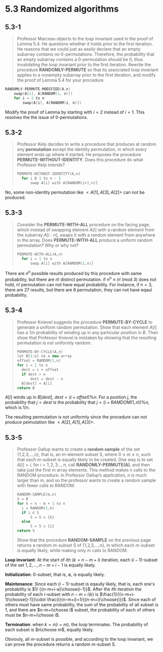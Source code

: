 # 5.3 Randomized algorithms

## 5.3-1

> Professor Marceau objects to the loop invariant used in the proof of Lemma 5.4. He questions whether it holds prior to the first iteration. He reasons that we could just as easily declare that an empty subarray contains no 0-permutations. Therefore, the probability that an empty subarray contains a 0-permutation should be 0, thus invalidating the loop invariant prior to the first iteration. Rewrite the procedure **RANDOMLY-PERMUTE** so that its associated loop invariant applies to a nonempty subarray prior to the first iteration, and modify the proof of Lemma 5.4 for your procedure.

```cpp
RANDOMLY-PERMUTE-MODIFIED(A,n)
    swap(A[1], A[RANDOM(1, n)])
    for i = 2 to n
        swap(A[i], A[RANDOM(i, n)])
```

Modify the proof of Lemma by starting with $i=2$ instead of $i=1$. This resolves the the issue of 0-permutations.

## 5.3-2

> Professor Kelp decides to write a procedure that produces at random any **permutation** except the identity permutation, in which every element ends up where it started. He proposes the procedure **PERMUTE-WITHOUT-IDENTITY**. Does this procedure do what Professor Kelp intends?
>
> ```cpp
> PERMUTE-WITHOUT-IDENTITY(A,n)
>   for i D 1 to n - 1
>       swap A[i] with A[RANDOM(i+1,n)]
> ```

No, some non-identity permutation like $<A[1],A[3],A[2]>$ can not be produced.

## 5.3-3

> Consider the **PERMUTE-WITH-ALL** procedure on the facing page, which instead of swapping element $A[i]$ with a random element from the subarray $A[i:n]$, swaps it with a random element from anywhere in the array. Does **PERMUTE-WITH-ALL** produce a uniform random permutation? Why or why not?
>
> ```cpp
> PERMUTE-WITH-ALL(A,n)
>   for i = 1 to n
>       swap A[i] with A[RAMDOM(1,n)]
> ```

There are $n^{n}$ possible results produced by this procedure with same probability, but there are $n!$ distinct permutation. if $n^{n}\equiv n!$ (mod 3) does not hold, n! permutation can not have equal probability. For instance, if $n=3$, there are 27 results, but there are 6 permutation, they can not have eqaul probability.

## 5.3-4

> Professor Knievel suggests the procedure **PERMUTE-BY-CYCLE** to generate a uniform random permutation. Show that each element $A[i]$ has a $1/n$ probability of winding up in any particular position in $B$. Then show that Professor Knievel is mistaken by showing that the resulting permutation is not uniformly random.
>
> ```cpp
> PERMUTE-BY-CYCLE(A,n)
> let B[1:n] ne a new array
> offset = RAMDOM(1,n)
> for i = 1 to n
>   dest = i + offset
>   if dest > n
>       dest = dest - n
>   B[dest] = A[i]
> return B
> ```

$A[i]$ winds up in $B[dest]$, $dest=(i+offset)\% n$. For a position $j$, the probability that $j=dest$ is the probability that $j=(i+RAMDOM(1,n))\% n$, which is 1/n.

The resulting permutation is not uniformly since the procedure can not produce peimutation like $<A[2],A[1],A[3]>$.

## 5.3-5

> Professor Gallup wants to create a **random sample** of the set {1,2,3,...,n}, that is, an $m$-element subset S, where $0 \leq m \leq n$, such that each $m$-subset is equally likely to be created. One way is to set $A[i] = i$, for $i = 1,2,3...,n$, call **RANDOMLY-PERMUTE(A)**, and then take just the first m array elements. This method makes n calls to the RANDOM procedure. In Professor Gallup’s application, n is much larger than m, and so the professor wants to create a random sample with fewer calls to RANDOM.
>
> ```cpp
> RANDOM-SAMPLE(m,n)
> S = Ø
> for k = n - m + 1 to n
>   i = RANDOM(1,k)
>   if i ∈ S
>       S = S ∪ {k}
>   else
>       S = S ∪ {i}
> return S
> ```
>
> Show that the procedure **RANDOM-SAMPLE** on the previous page returns a random $m$-subset S of {1,2,3,...,n}, in which each $m$-subset is equally likely, while making only $m$ calls to RANDOM.

**Loop invariant**: At the start of $i$th $(k=n-m+i)$ iteration, each $(i-1)$-subset of the set ${1,2,...,n-m+i-1}$ is equally likely.

**Initialization**: $0$-subset, that is, $\emptyset$, is equally likely.

**Maintenance**: Since each $(i-1)$-subset is eqaully likely, that is, each one's probability is $1/ {{n-m+i-a}\choose{i-1}}$. After the $i$th iteration the probability of each $i$-subset with $n-m+i(k)$ is $\frac{1}{{n-m+i-1}\choose{i-1}}\cdot \frac{i}{n-m+i}=1/{{n-m+i}\choose{i}}$. Since each of others must have same probability, the sum of the probability of all subset is 1, and there are $n-m+i\choose i$ subset, the probability of each of others must be $n-m+i\choose i$.

**Termination**: when $k = n(i=m)$, the loop terminates. The probability of each subset is $n\choose m$, equally likely.

Obviouly, all $m$-subset is possible, and according to the loop invariant, we can prove the procedure returns a random $m$-subset S.